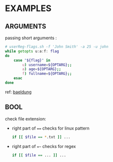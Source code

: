 # EXAMPLES

## ARGUMENTS
passing short arguments :  
```bash
# userReg-flags.sh -f 'John Smith' -a 25 -u john
while getopts u:a:f: flag
do
    case "${flag}" in
        u) username=${OPTARG};;
        a) age=${OPTARG};;
        f) fullname=${OPTARG};;
    esac
done
```
ref: [baeldung][BAELDUNG]


## BOOL

check file extension:  
*	right part of `==` checks for linux pattern
	```bash
	if [[ $file == *.txt ]] ...
	```
*	right part of `=~` checks for regex
	```bash
	if [[ $file == ... ]] ...
	```


<!-- LINKS & REFS -->

[BAELDUNG]: https://www.baeldung.com/linux/use-command-line-arguments-in-bash-script